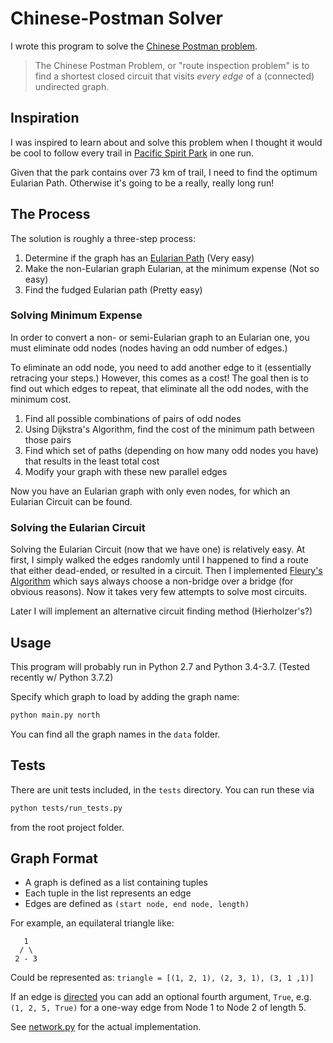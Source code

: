 # Chinese-Postman Solver

I wrote this program to solve the
[Chinese Postman problem](http://en.wikipedia.org/wiki/Route_inspection_problem).

> The Chinese Postman Problem, or "route inspection problem"
> is to find a shortest closed circuit that visits _every edge_ of a
> (connected) undirected graph.

## Inspiration

I was inspired to learn about and solve this problem when I thought it would
be cool to follow every trail in
[Pacific Spirit Park](http://en.wikipedia.org/wiki/Pacific_Spirit_Regional_Park)
in one run.

Given that the park contains over 73 km of trail, I need to find the optimum
Eularian Path. Otherwise it's going to be a really, really long run!


## The Process

The solution is roughly a three-step process:

1. Determine if the graph has an
[Eularian Path](http://en.wikipedia.org/wiki/Eulerian_path)
    (Very easy)
2. Make the non-Eularian graph Eularian, at the minimum expense
    (Not so easy)
3. Find the fudged Eularian path
    (Pretty easy)

### Solving Minimum Expense

In order to convert a non- or semi-Eularian graph to an Eularian one,
you must eliminate odd nodes (nodes having an odd number of edges.)

To eliminate an odd node, you need to add another edge to it (essentially
retracing your steps.) However, this comes as a cost! The goal then is
to find out which edges to repeat, that eliminate all the odd nodes, with
the minimum cost.

1. Find all possible combinations of pairs of odd nodes
2. Using Dijkstra's Algorithm, find the cost of the minimum path between
those pairs
3. Find which set of paths (depending on how many odd nodes you have)
that results in the least total cost
4. Modify your graph with these new parallel edges

Now you have an Eularian graph with only even nodes, for which an Eularian
Circuit can be found.

### Solving the Eularian Circuit

Solving the Eularian Circuit (now that we have one) is relatively easy. At
first, I simply walked the edges randomly until I happened to find a route
that either dead-ended, or resulted in a circuit. Then I implemented [Fleury's
Algorithm](http://en.wikipedia.org/wiki/Eulerian_path#Fleury.27s_algorithm)
which says always choose a non-bridge over a bridge (for obvious
reasons). Now it takes very few attempts to solve most circuits.

Later I will implement an alternative circuit finding method (Hierholzer's?)

## Usage

This program will probably run in Python 2.7 and Python 3.4-3.7.
(Tested recently w/ Python 3.7.2)

Specify which graph to load by adding the graph name:

```bash
python main.py north
```

You can find all the graph names in the `data` folder.


## Tests

There are unit tests included, in the `tests` directory.
You can run these via

```bash
python tests/run_tests.py
```

from the root project folder.

## Graph Format


* A graph is defined as a list containing tuples
* Each tuple in the list represents an edge
* Edges are defined as `(start node, end node, length)`

For example, an equilateral triangle like:
```
   1
  / \
 2 - 3
 ```
Could be represented as:
`triangle = [(1, 2, 1), (2, 3, 1), (3, 1 ,1)]`

If an edge is [directed](https://en.wikipedia.org/wiki/Directed_graph)
you can add an optional fourth argument, `True`, e.g.
`(1, 2, 5, True)` for a one-way edge from Node 1 to
Node 2 of length 5.


See [network.py](chinesepostman/network.py) for the actual implementation.
